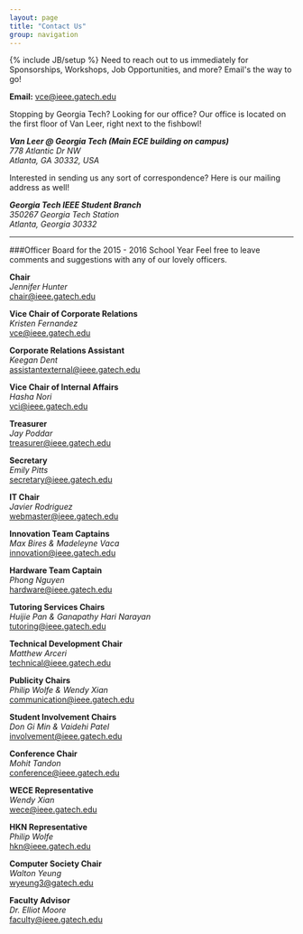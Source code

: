```yaml
---
layout: page
title: "Contact Us"
group: navigation
---
```

{% include JB/setup %}
Need to reach out to us immediately for Sponsorships, Workshops, Job Opportunities, and more? Email's the way to go!

__Email:__ <vce@ieee.gatech.edu>


Stopping by Georgia Tech? Looking for our office? Our office is located on the first floor of Van Leer, right next to the fishbowl!

<address>
	<strong> Van Leer @ Georgia Tech (Main ECE building on campus) </strong><br>
	778 Atlantic Dr NW <br> 
	Atlanta, GA 30332, USA <br>
</address>

Interested in sending us any sort of correspondence? Here is our mailing address as well!

<address>
  <strong>Georgia Tech IEEE Student Branch</strong><br>
  350267 Georgia Tech Station<br>
  Atlanta, Georgia 30332<br>
</address>

<hr/>
###Officer Board for the 2015 - 2016 School Year
Feel free to leave comments and suggestions with any of our lovely officers.

__Chair__ <br/>
_Jennifer Hunter_ <br/>
<chair@ieee.gatech.edu> <br/>

__Vice Chair of Corporate Relations__ <br/>
_Kristen Fernandez_ <br/>
<vce@ieee.gatech.edu> <br/>

__Corporate Relations Assistant__ <br/>
_Keegan Dent_ <br/>
<assistantexternal@ieee.gatech.edu> <br/>

__Vice Chair of Internal Affairs__ <br/>
_Hasha Nori_ <br/>
<vci@ieee.gatech.edu> <br/>

__Treasurer__ <br/>
_Jay Poddar_ <br/>
<treasurer@ieee.gatech.edu> <br/>

__Secretary__ <br/>
_Emily Pitts_ <br/>
<secretary@ieee.gatech.edu> <br/>

__IT Chair__ <br/>
_Javier Rodriguez_ <br/>
<webmaster@ieee.gatech.edu> <br/>

__Innovation Team Captains__ <br/>
_Max Bires & Madeleyne Vaca_ <br/>
<innovation@ieee.gatech.edu> <br/>

__Hardware Team Captain__ <br/>
_Phong Nguyen_ <br/>
<hardware@ieee.gatech.edu> <br/>

__Tutoring Services Chairs__ <br/>
_Huijie Pan & Ganapathy Hari Narayan_ <br/>
<tutoring@ieee.gatech.edu> <br/>

__Technical Development Chair__ <br/>
_Matthew Arceri_ <br/>
<technical@ieee.gatech.edu> <br/>

__Publicity Chairs__ <br/>
_Philip Wolfe & Wendy Xian_ <br/>
<communication@ieee.gatech.edu> <br/>

__Student Involvement Chairs__ <br/>
_Don Gi Min & Vaidehi Patel_ <br/>
<involvement@ieee.gatech.edu> <br/>

__Conference Chair__ <br/>
_Mohit Tandon_ <br/>
<conference@ieee.gatech.edu> <br/>

__WECE Representative__ <br/>
_Wendy Xian_ <br/>
<wece@ieee.gatech.edu> <br/>

__HKN Representative__ <br/>
_Philip Wolfe_ <br/>
<hkn@ieee.gatech.edu> <br/>

__Computer Society Chair__ <br/>
_Walton Yeung_ <br/>
<wyeung3@gatech.edu> <br/>


<!-- 
__CCNA Instructor__ <br/>
_Yuqing Peng_ <br/>
<ccna@ieee.gatech.edu> <br/>
-->

__Faculty Advisor__ <br/>
_Dr. Elliot Moore_ <br/>
<faculty@ieee.gatech.edu> <br/>

